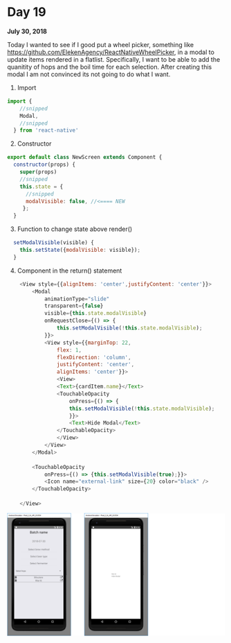# Day 19

**July 30, 2018** 

Today I wanted to see if I good put a wheel picker, something like https://github.com/ElekenAgency/ReactNativeWheelPicker, in a modal to update items rendered in a flatlist. Specifically, I want to be able to add the quanitity of hops and the boil time for each selection. After creating this modal I am not convinced its not going to do what I want. 


1. Import
```js
import { 
    //snipped  
    Modal,
    //snipped
  } from 'react-native'
```

2. Constructor
```js
export default class NewScreen extends Component {
  constructor(props) {
    super(props)
    //snipped
    this.state = {
      //snipped
      modalVisible: false, //<==== NEW
     };
  }
```

3. Function to change state above render() 
```js
  setModalVisible(visible) {
    this.setState({modalVisible: visible});
  }
```

4. Component in the return() statement
```js
    <View style={{alignItems: 'center',justifyContent: 'center'}}>      
        <Modal
            animationType="slide"
            transparent={false}
            visible={this.state.modalVisible}
            onRequestClose={() => {
                this.setModalVisible(!this.state.modalVisible);
            }}>
            <View style={{marginTop: 22, 
                flex: 1,
                flexDirection: 'column',
                justifyContent: 'center',
                alignItems: 'center'}}>
                <View>
                <Text>{cardItem.name}</Text>
                <TouchableOpacity
                    onPress={() => {
                    this.setModalVisible(!this.state.modalVisible);
                    }}>
                    <Text>Hide Modal</Text>
                </TouchableOpacity>
                </View>
            </View>
        </Modal> 

        <TouchableOpacity
            onPress={() => {this.setModalVisible(true);}}>
            <Icon name="external-link" size={20} color="black" />
        </TouchableOpacity>  

    </View>  
```


![Modal](https://github.com/rayblick/100-days-of-code/raw/master/docs/images/day019_1.png "Render Modal")
